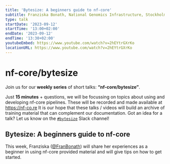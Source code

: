 ```yaml
---
title: 'Bytesize: A beginners guide to nf-core'
subtitle: Franziska Bonath, National Genomics Infrastructure, Stockholm
type: talk
startDate: '2023-09-12'
startTime: '13:00+02:00'
endDate: '2023-09-12'
endTime: '13:30+02:00'
youtubeEmbed: https://www.youtube.com/watch?v=2hEYtrGXrKo
locationURL: https://www.youtube.com/watch?v=2hEYtrGXrKo
---
```


# nf-core/bytesize

Join us for our **weekly series** of short talks: **“nf-core/bytesize”**.

Just **15 minutes** + questions, we will be focussing on topics about using and developing nf-core pipelines.
These will be recorded and made available at <https://nf-co.re>
It is our hope that these talks / videos will build an archive of training material that can complement our documentation. Got an idea for a talk? Let us know on the [`#bytesize`](https://nfcore.slack.com/channels/bytesize) Slack channel!

## Bytesize: A beginners guide to nf-core

This week, Franziska ([@FranBonath](https://github.com/FranBonath)) will share her experiences as a beginner in using nf-core provided material and will give tips on how to get started.
